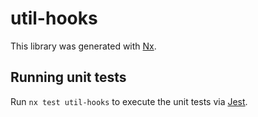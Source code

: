 # util-hooks

This library was generated with [Nx](https://nx.dev).

## Running unit tests

Run `nx test util-hooks` to execute the unit tests via [Jest](https://jestjs.io).
